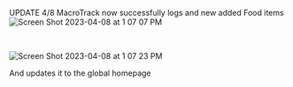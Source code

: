 UPDATE 4/8
MacroTrack now successfully logs and new added Food items 
![Screen Shot 2023-04-08 at 1 07 07 PM](https://user-images.githubusercontent.com/91577965/230734015-05e949ed-79a0-403d-b0dd-8443fa776b73.png)

<br/>

![Screen Shot 2023-04-08 at 1 07 23 PM](https://user-images.githubusercontent.com/91577965/230734044-ca6b3ed6-0d9f-492e-9081-3c3a0d93fd6f.png)

And updates it to the global homepage 


